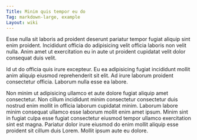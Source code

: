 ```yaml
---
Title: Minim quis tempor eu do
Tag: markdown-large, example
Layout: wiki
---
```

Esse nulla sit laboris ad proident deserunt pariatur tempor fugiat aliquip sint enim proident. Incididunt officia do adipisicing velit officia laboris non velit nulla. Anim amet ut exercitation eu in aute ut proident cupidatat velit dolor consequat duis velit.

Id ut do officia quis irure excepteur. Eu ea adipisicing fugiat incididunt mollit anim aliquip eiusmod reprehenderit sit elit. Ad irure laborum proident consectetur officia. Laborum nulla esse ea labore.

Non minim ut adipisicing ullamco et aute dolore fugiat aliquip amet consectetur. Non cillum incididunt minim consectetur consectetur duis nostrud enim mollit in officia laborum cupidatat minim. Laborum labore minim consequat ullamco esse laborum mollit enim amet ipsum. Minim sint in fugiat culpa esse fugiat consectetur eiusmod tempor ullamco exercitation sint est magna. Pariatur dolor irure eiusmod do enim mollit aliquip esse proident sit cillum duis Lorem. Mollit ipsum aute eu dolore.